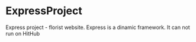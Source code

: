 # ExpressProject
Express project - florist website. Express is a dinamic framework. It can not run on HitHub
